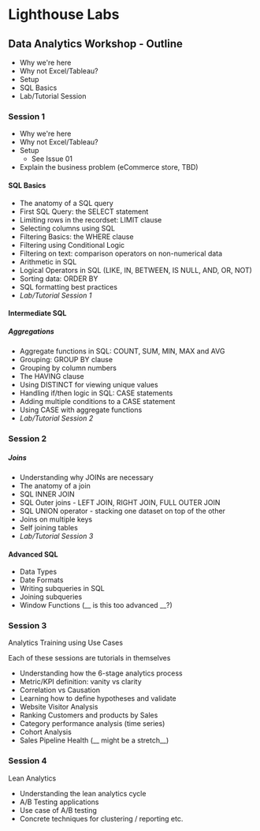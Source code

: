 # Lighthouse Labs
## Data Analytics Workshop - Outline

- Why we're here
- Why not Excel/Tableau?
- Setup
- SQL Basics
- Lab/Tutorial Session

### Session 1

- Why we're here
- Why not Excel/Tableau?
- Setup
    -  See Issue 01
- Explain the business problem (eCommerce store, TBD)

#### SQL Basics

- The anatomy of a SQL query
- First SQL Query: the SELECT statement
- Limiting rows in the recordset: LIMIT clause
- Selecting columns using SQL
- Filtering Basics: the WHERE clause
- Filtering using Conditional Logic
- Filtering on text: comparison operators on non-numerical data
- Arithmetic in SQL
- Logical Operators in SQL (LIKE, IN, BETWEEN, IS NULL, AND, OR, NOT)
- Sorting data: ORDER BY
- SQL formatting best practices
- *Lab/Tutorial Session 1*

#### Intermediate SQL

##### Aggregations

- Aggregate functions in SQL: COUNT, SUM, MIN, MAX and AVG
- Grouping: GROUP BY clause
- Grouping by column numbers
- The HAVING clause
- Using DISTINCT for viewing unique values
- Handling if/then logic in SQL: CASE statements
- Adding multiple conditions to a CASE statement
- Using CASE with aggregate functions
- *Lab/Tutorial Session 2*

### Session 2

##### Joins

- Understanding why JOINs are necessary
- The anatomy of a join
- SQL INNER JOIN
- SQL Outer joins - LEFT JOIN, RIGHT JOIN, FULL OUTER JOIN
- SQL UNION operator - stacking one dataset on top of the other
- Joins on multiple keys
- Self joining tables
- *Lab/Tutorial Session 3*

#### Advanced SQL

- Data Types
- Date Formats
- Writing subqueries in SQL
- Joining subqueries
- Window Functions (__ is this too advanced __?)


### Session 3

Analytics Training using Use Cases

Each of these sessions are tutorials in themselves

- Understanding how the 6-stage analytics process
- Metric/KPI definition: vanity vs clarity
- Correlation vs Causation
- Learning how to define hypotheses and validate
- Website Visitor Analysis
- Ranking Customers and products by Sales
- Category performance analysis (time series)
- Cohort Analysis
- Sales Pipeline Health (__ might be a stretch__)


### Session 4

Lean Analytics

- Understanding the lean analytics cycle
- A/B Testing applications
- Use case of A/B testing
- Concrete techniques for clustering / reporting etc.
